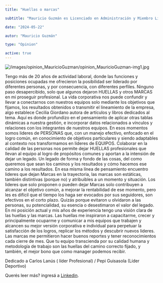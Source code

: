 ```yaml
---
title: "Huellas o marcas"

subtitle: "Mauricio Guzmán es Licenciado en Administración y Miembro Líder de El Club del manager."

date: "2024-05-22"

autor: "Mauricio Guzmán"

type: "Opinion"

active: true
---
```


![/images/opinion_MauricioGuzman/opinion_MauricioGuzman-img1.jpg](/images/opinion_MauricioGuzman/opinion_MauricioGuzman-img1.jpg "Opinión del Manager")

Tengo más de 20 años de actividad laboral, donde las funciones y posiciones ocupadas me ofrecieron la posibilidad ser liderado por diferentes personas, y por consecuencia, con diferentes perfiles. Ninguno paso desapercibido, solo que algunos dejaron HUELLAS y otros MARCAS en mi proseguir profesional.
La vida corporativa nos puede confundir y llevar a conectarnos con nuestros equipos solo mediante los objetivos que fijamos, los resultados obtenidos o transmitir el lineamiento de la empresa, algo establece Cecilia Giordano autora de artículos y libros dedicados al tema.
Aquí es donde profundizo en el pensamiento de aplicar otras tablas dinámicas a nuestra gestión, e incorporar datos relacionados a vínculos y relaciones con los integrantes de nuestros equipos. En esos momentos somos lideres de PERSONAS que, con un manejo efectivo, enfocado en el logro común, en conocimiento de objetivos particulares y siendo adaptables al contexto nos transformamos en lideres de EQUIPOS. Colaborar en la calidad de las personas nos permite dejar HUELLAS profesionales que llevan al equipo al logro de propósitos comunes y aportan a la intensión de dejar un legado. Un legado de forma y fondo de las cosas, del como queremos que sean los caminos y los resultados y cómo hacemos ese camino a los resultados.
En esa misma línea de pensamiento encuentro lideres que dejan Marcas en la trayectoria, las marcas son estáticas, también distintivas (porque no) y atribuibles a un momento y situación. Los lideres que solo proponen o pueden dejar Marcas solo contribuyen a alcanzar el objetivo común, a mejorar la rentabilidad de ese momento, pero les es difícil que el tiempo los haga ser evocados por sus seguidores, son efectivos en el corto plazo. Quizás porque evitaron u olvidaron a las personas, su potencialidad, su esencia o desestimaron el valor del legado.
En mi posición actual y mis años de experiencia tengo una visión clara de las huellas y las marcas. Las huellas me inspiraron a capacitarme, crecer y principalmente ocuparme y comunicar a mis equipos que trabajen y alcancen su mejor versión corporativa e individual para perpetuar la satisfacción de los logros, replicar los métodos y descubrir nuevos lideres.
Las marcas me permitieron hacer buenos reportes y tener reconocimientos cada cierre de mes.
Que tu equipo transcienda por su calidad humana y metodología de trabajo son las huellas del camino correcto fijado, y también, el mejor bono que como manager podemos recibir.

Dedicado a Carlos Lanús ( líder Profesional) / Pepi Guisasola (Líder Deportivo)

Querés leer más? ingresá a [Linkedin](https://www.linkedin.com/pulse/huellas-o-marcas-el-club-del-manager-zgxsf/?trackingId=VjYOnCNTR9iK12bVGHPdtA%3D%3D).
